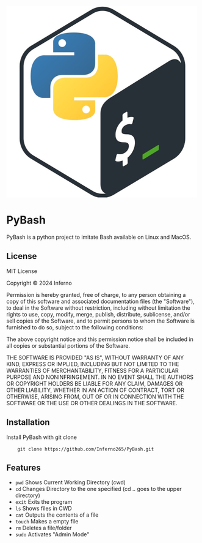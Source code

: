 
![image](https://github.com/Inferno265/PyBash/blob/85aa0b75cada2ade354ac0b7040ab3cee8142ed4/pybash.jpg)

# PyBash

PyBash is a python project to imitate Bash available on Linux and MacOS.


## License

MIT License

Copyright © 2024 Inferno

Permission is hereby granted, free of charge, to any person obtaining a copy
of this software and associated documentation files (the "Software"), to deal
in the Software without restriction, including without limitation the rights
to use, copy, modify, merge, publish, distribute, sublicense, and/or sell
copies of the Software, and to permit persons to whom the Software is
furnished to do so, subject to the following conditions:

The above copyright notice and this permission notice shall be included in all
copies or substantial portions of the Software.

THE SOFTWARE IS PROVIDED "AS IS", WITHOUT WARRANTY OF ANY KIND, EXPRESS OR
IMPLIED, INCLUDING BUT NOT LIMITED TO THE WARRANTIES OF MERCHANTABILITY,
FITNESS FOR A PARTICULAR PURPOSE AND NONINFRINGEMENT. IN NO EVENT SHALL THE
AUTHORS OR COPYRIGHT HOLDERS BE LIABLE FOR ANY CLAIM, DAMAGES OR OTHER
LIABILITY, WHETHER IN AN ACTION OF CONTRACT, TORT OR OTHERWISE, ARISING FROM,
OUT OF OR IN CONNECTION WITH THE SOFTWARE OR THE USE OR OTHER DEALINGS IN THE
SOFTWARE.


## Installation

Install PyBash with git clone

```git
    git clone https://github.com/Inferno265/PyBash.git
```

## Features

- ```pwd``` Shows Current Working Directory (cwd)
- ```cd``` Changes Directory to the one specified (cd .. goes to the upper directory)
- ```exit``` Exits the program
- ```ls``` Shows files in CWD
- ```cat``` Outputs the contents of a file
- ```touch``` Makes a empty file
- ```rm``` Deletes a file/folder
- ```sudo``` Activates "Admin Mode"
